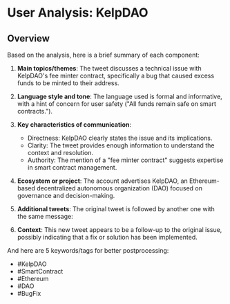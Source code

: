 # User Analysis: KelpDAO

## Overview

Based on the analysis, here is a brief summary of each component:

1. **Main topics/themes**: The tweet discusses a technical issue with KelpDAO's fee minter contract, specifically a bug that caused excess funds to be minted to their address.
2. **Language style and tone**: The language used is formal and informative, with a hint of concern for user safety ("All funds remain safe on smart contracts.").
3. **Key characteristics of communication**:
	* Directness: KelpDAO clearly states the issue and its implications.
	* Clarity: The tweet provides enough information to understand the context and resolution.
	* Authority: The mention of a "fee minter contract" suggests expertise in smart contract management.
4. **Ecosystem or project**: The account advertises KelpDAO, an Ethereum-based decentralized autonomous organization (DAO) focused on governance and decision-making.
5. **Additional tweets**:
The original tweet is followed by another one with the same message:

6. **Context**: This new tweet appears to be a follow-up to the original issue, possibly indicating that a fix or solution has been implemented.

And here are 5 keywords/tags for better postprocessing:

* #KelpDAO
* #SmartContract
* #Ethereum
* #DAO
* #BugFix